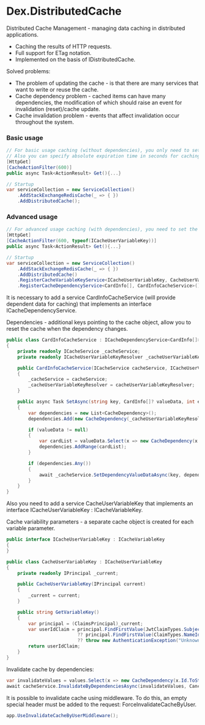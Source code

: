 # Dex.DistributedCache

Distributed Cache Management - managing data caching in distributed applications.

* Caching the results of HTTP requests.
* Full support for ETag notation.
* Implemented on the basis of IDistributedCache.

Solved problems:
* The problem of updating the cache - is that there are many services that want to write or reuse the cache.
* Cache dependency problem - cached items can have many dependencies, the modification of which should raise an event for invalidation (reset)/cache update.
* Cache invalidation problem - events that affect invalidation occur throughout the system.

### Basic usage
```csharp
// For basic usage caching (without dependencies), you only need to set the [CacheActionFilter] attribute on the controller method.
// Also you can specify absolute expiration time in seconds for caching.
[HttpGet]
[CacheActionFilter(600)]
public async Task<ActionResult> Get(){...}

// Startup
var serviceCollection = new ServiceCollection()
    .AddStackExchangeRedisCache(_ => { })
    .AddDistributedCache();
```

### Advanced usage
```csharp
// For advanced usage caching (with dependencies), you need to set the [CacheActionFilter] attribute on the controller method with indication of variability keys.
[HttpGet]
[CacheActionFilter(600, typeof(ICacheUserVariableKey))]
public async Task<ActionResult> Get(){...}

// Startup
var serviceCollection = new ServiceCollection()
    .AddStackExchangeRedisCache(_ => { })
    .AddDistributedCache()
    .RegisterCacheVariableKeyService<ICacheUserVariableKey, CacheUserVariableKey>()
    .RegisterCacheDependencyService<CardInfo[], CardInfoCacheService>();
```

It is necessary to add a service CardInfoCacheService (will provide dependent data for caching) that implements an interface ICacheDependencyService<T>.

Dependencies - additional keys pointing to the cache object, allow you to reset the cache when the dependency changes.
```csharp
public class CardInfoCacheService : ICacheDependencyService<CardInfo[]>
{
    private readonly ICacheService _cacheService;
    private readonly ICacheUserVariableKeyResolver _cacheUserVariableKeyResolver;

    public CardInfoCacheService(ICacheService cacheService, ICacheUserVariableKeyResolver cacheUserVariableKeyResolver)
    {
        _cacheService = cacheService;
        _cacheUserVariableKeyResolver = cacheUserVariableKeyResolver;
    }

    public async Task SetAsync(string key, CardInfo[]? valueData, int expiration, CancellationToken cancellation)
    {
        var dependencies = new List<CacheDependency>();
        dependencies.Add(new CacheDependency(_cacheUserVariableKeyResolver.GetVariableKey()));

        if (valueData != null)
        {
            var cardList = valueData.Select(x => new CacheDependency(x.Id.ToString())).Distinct();
            dependencies.AddRange(cardList);
        }

        if (dependencies.Any())
        {
            await _cacheService.SetDependencyValueDataAsync(key, dependencies, expiration, cancellation);
        }
    }
}
```

Also you need to add a service CacheUserVariableKey that implements an interface ICacheUserVariableKey : ICacheVariableKey.

Cache variability parameters - a separate cache object is created for each variable parameter.
```csharp
public interface ICacheUserVariableKey : ICacheVariableKey
{
}

public class CacheUserVariableKey : ICacheUserVariableKey
{
    private readonly IPrincipal _current;

    public CacheUserVariableKey(IPrincipal current)
    {
        _current = current;
    }

    public string GetVariableKey()
    {
        var principal = (ClaimsPrincipal)_current;
        var userIdClaim = principal.FindFirstValue(JwtClaimTypes.Subject) 
                          ?? principal.FindFirstValue(ClaimTypes.NameIdentifier)
                          ?? throw new AuthenticationException("Unknown UserId");
        return userIdClaim;
    }
}
```

Invalidate cache by dependencies:
```csharp
var invalidateValues = values.Select(x => new CacheDependency(x.Id.ToString()));
await cacheService.InvalidateByDependenciesAsync(invalidateValues, CancellationToken.None);
```

It is possible to invalidate cache using middleware.
To do this, an empty special header must be added to the request: ForceInvalidateCacheByUser.
```csharp
app.UseInvalidateCacheByUserMiddleware();
```